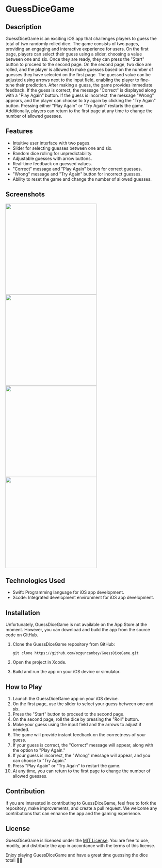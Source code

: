 # GuessDiceGame

## Description
GuessDiceGame is an exciting iOS app that challenges players to guess the total of two randomly rolled dice. The game consists of two pages, providing an engaging and interactive experience for users. On the first page, players can select their guess using a slider, choosing a value between one and six. Once they are ready, they can press the "Start" button to proceed to the second page. On the second page, two dice are rolled, and the player is allowed to make guesses based on the number of guesses they have selected on the first page. The guessed value can be adjusted using arrows next to the input field, enabling the player to fine-tune their prediction. After making a guess, the game provides immediate feedback. If the guess is correct, the message "Correct" is displayed along with a "Play Again" button. If the guess is incorrect, the message "Wrong" appears, and the player can choose to try again by clicking the "Try Again" button. Pressing either "Play Again" or "Try Again" restarts the game. Additionally, players can return to the first page at any time to change the number of allowed guesses.

## Features
- Intuitive user interface with two pages.
- Slider for selecting guesses between one and six.
- Random dice rolling for unpredictability.
- Adjustable guesses with arrow buttons.
- Real-time feedback on guessed values.
- "Correct" message and "Play Again" button for correct guesses.
- "Wrong" message and "Try Again" button for incorrect guesses.
- Ability to reset the game and change the number of allowed guesses.

## Screenshots

<img src="https://github.com/ozguncanbey/GuessDiceGame/assets/138692325/dd924372-92f7-48b4-968c-6fdd10b15a7b" width="300"/>
<img src="https://github.com/ozguncanbey/GuessDiceGame/assets/138692325/b8cdec70-da96-4a54-a1ca-d44202c9e4f1" width="300"/>
<img src="https://github.com/ozguncanbey/GuessDiceGame/assets/138692325/e820298b-b33f-468d-b808-543f16e6fb82" width="300"/>
<img src="https://github.com/ozguncanbey/GuessDiceGame/assets/138692325/089d6cdc-77f1-45e8-a0ea-6d88ccf6e202" width="300"/>

## Technologies Used
- Swift: Programming language for iOS app development.
- Xcode: Integrated development environment for iOS app development.

## Installation
Unfortunately, GuessDiceGame is not available on the App Store at the moment. However, you can download and build the app from the source code on GitHub.

1. Clone the GuessDiceGame repository from GitHub:
   ```
   git clone https://github.com/ozguncanbey/GuessDiceGame.git
   ```

2. Open the project in Xcode.

3. Build and run the app on your iOS device or simulator.

## How to Play
1. Launch the GuessDiceGame app on your iOS device.
2. On the first page, use the slider to select your guess between one and six.
3. Press the "Start" button to proceed to the second page.
4. On the second page, roll the dice by pressing the "Roll" button.
5. Make your guess using the input field and the arrows to adjust if needed.
6. The game will provide instant feedback on the correctness of your guess.
7. If your guess is correct, the "Correct" message will appear, along with the option to "Play Again."
8. If your guess is incorrect, the "Wrong" message will appear, and you can choose to "Try Again."
9. Press "Play Again" or "Try Again" to restart the game.
10. At any time, you can return to the first page to change the number of allowed guesses.

## Contribution
If you are interested in contributing to GuessDiceGame, feel free to fork the repository, make improvements, and create a pull request. We welcome any contributions that can enhance the app and the gaming experience.

## License
GuessDiceGame is licensed under the [MIT License](https://opensource.org/licenses/MIT). You are free to use, modify, and distribute the app in accordance with the terms of this license.

Enjoy playing GuessDiceGame and have a great time guessing the dice total! 🎲🎲
